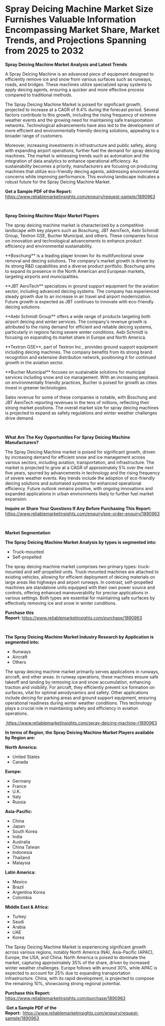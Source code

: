 <p><h1>Spray Deicing Machine Market Size Furnishes Valuable Information Encompassing Market Share, Market Trends, and Projections Spanning from 2025 to 2032</h1></p><p><strong>Spray Deicing Machine Market Analysis and Latest Trends</strong></p>
<p><p>A Spray Deicing Machine is an advanced piece of equipment designed to efficiently remove ice and snow from various surfaces such as runways, roads, and bridges. These machines utilize specialized spray systems to apply deicing agents, ensuring a quicker and more effective process compared to traditional methods.</p><p>The Spray Deicing Machine Market is poised for significant growth, projected to increase at a CAGR of 9.4% during the forecast period. Several factors contribute to this growth, including the rising frequency of extreme weather events and the growing need for maintaining safe transportation networks. Technological advancements have also led to the development of more efficient and environmentally friendly deicing solutions, appealing to a broader range of customers.</p><p>Moreover, increasing investments in infrastructure and public safety, along with expanding airport operations, further fuel the demand for spray deicing machines. The market is witnessing trends such as automation and the integration of data analytics to enhance operational efficiency. As sustainability becomes a priority, manufacturers are focusing on producing machines that utilize eco-friendly deicing agents, addressing environmental concerns while improving performance. This evolving landscape indicates a robust future for the Spray Deicing Machine Market.</p></p>
<p><strong>Get a Sample PDF of the Report:&nbsp;</strong> <a href="https://www.reliablemarketinsights.com/enquiry/request-sample/1890963?utm_campaign=3548&utm_medium=2&utm_source=Github&utm_content=ia&utm_term=12042025&utm_id=spray-deicing-machine">https://www.reliablemarketinsights.com/enquiry/request-sample/1890963</a></p>
<p>&nbsp;</p>
<p><strong>Spray Deicing Machine Major Market Players</strong></p>
<p><p>The spray deicing machine market is characterized by a competitive landscape with key players such as Boschung, JBT AeroTech, Aebi Schmidt Group, Textron GSE, Bucher Municipal, and others. These companies focus on innovation and technological advancements to enhance product efficiency and environmental sustainability.</p><p>**Boschung** is a leading player known for its multifunctional snow removal and deicing solutions. The company's market growth is driven by its strong R&D capabilities and a diverse product portfolio. Boschung aims to expand its presence in the North American and European markets, targeting airports and municipalities.</p><p>**JBT AeroTech** specializes in ground support equipment for the aviation sector, including advanced deicing systems. The company has experienced steady growth due to an increase in air travel and airport modernization. Future growth is expected as JBT continues to innovate with eco-friendly deicing solutions.</p><p>**Aebi Schmidt Group** offers a wide range of products targeting both airport deicing and winter services. The company's revenue growth is attributed to the rising demand for efficient and reliable deicing systems, particularly in regions facing severe winter conditions. Aebi Schmidt is focusing on expanding its market share in Europe and North America.</p><p>**Textron GSE**, part of Textron Inc., provides ground support equipment including deicing machines. The company benefits from its strong brand recognition and extensive distribution network, positioning it for continued growth in the aviation sector.</p><p>**Bucher Municipal** focuses on sustainable solutions for municipal services including snow and ice management. With an increasing emphasis on environmentally friendly practices, Bucher is poised for growth as cities invest in greener technologies.</p><p>Sales revenue for some of these companies is notable, with Boschung and JBT AeroTech reporting revenues in the tens of millions, reflecting their strong market positions. The overall market size for spray deicing machines is projected to expand as safety regulations and winter weather challenges drive demand.</p></p>
<p>&nbsp;</p>
<p><strong>What Are The Key Opportunities For Spray Deicing Machine Manufacturers?</strong></p>
<p><p>The Spray Deicing Machine market is poised for significant growth, driven by increasing demand for efficient snow and ice management across various sectors, including aviation, transportation, and infrastructure. The market is projected to grow at a CAGR of approximately 5% over the next five years, spurred by advancements in technology and the rising frequency of severe weather events. Key trends include the adoption of eco-friendly deicing solutions and automated systems for enhanced operational efficiency. Future outlook remains positive, with ongoing innovations and expanded applications in urban environments likely to further fuel market expansion.</p></p>
<p><strong>Inquire or Share Your Questions If Any Before Purchasing This Report:</strong> <a href="https://www.reliablemarketinsights.com/enquiry/pre-order-enquiry/1890963?utm_campaign=3548&utm_medium=2&utm_source=Github&utm_content=ia&utm_term=12042025&utm_id=spray-deicing-machine">https://www.reliablemarketinsights.com/enquiry/pre-order-enquiry/1890963</a></p>
<p>&nbsp;</p>
<p><strong>Market Segmentation</strong></p>
<p><strong>The Spray Deicing Machine Market Analysis by types is segmented into:</strong></p>
<p><ul><li>Truck-mounted</li><li>Self-propelled</li></ul></p>
<p><p>The spray deicing machine market comprises two primary types: truck-mounted and self-propelled units. Truck-mounted machines are attached to existing vehicles, allowing for efficient deployment of deicing materials on large areas like highways and airport runways. In contrast, self-propelled machines are standalone units equipped with their own power source and controls, offering enhanced maneuverability for precise applications in various settings. Both types are essential for maintaining safe surfaces by effectively removing ice and snow in winter conditions.</p></p>
<p><strong>Purchase this Report:&nbsp;</strong><a href="https://www.reliablemarketinsights.com/purchase/1890963?utm_campaign=3548&utm_medium=2&utm_source=Github&utm_content=ia&utm_term=12042025&utm_id=spray-deicing-machine">https://www.reliablemarketinsights.com/purchase/1890963</a></p>
<p>&nbsp;</p>
<p><strong>The Spray Deicing Machine Market Industry Research by Application is segmented into:</strong></p>
<p><ul><li>Runways</li><li>Aircraft</li><li>Others</li></ul></p>
<p><p>The spray deicing machine market primarily serves applications in runways, aircraft, and other areas. In runway operations, these machines ensure safe takeoff and landing by removing ice and snow accumulation, enhancing traction and visibility. For aircraft, they efficiently prevent ice formation on surfaces, vital for optimal aerodynamics and safety. Other applications include deicing for parking areas and ground support equipment, ensuring operational readiness during winter weather conditions. This technology plays a crucial role in maintaining safety and efficiency in aviation operations.</p></p>
<p><a href="https://www.reliablemarketinsights.com/spray-deicing-machine-r1890963?utm_campaign=3548&utm_medium=2&utm_source=Github&utm_content=ia&utm_term=12042025&utm_id=spray-deicing-machine">&nbsp;https://www.reliablemarketinsights.com/spray-deicing-machine-r1890963</a></p>
<p><strong>In terms of Region, the Spray Deicing Machine Market Players available by Region are:</strong></p>
<p>
    <p> <strong> North America: </strong>
        <ul>
            <li>United States</li>
            <li>Canada</li>
        </ul>
        </p> 
    <p> <strong> Europe: </strong>
        <ul>
            <li>Germany</li>
            <li>France</li>
            <li>U.K.</li>
            <li>Italy</li>
            <li>Russia</li>
        </ul>
        </p> 
    <p> <strong> Asia-Pacific: </strong>
        <ul>
            <li>China</li>
            <li>Japan</li>
            <li>South Korea</li>
            <li>India</li>
            <li>Australia</li>
            <li>China Taiwan</li>
            <li>Indonesia</li>
            <li>Thailand</li>
            <li>Malaysia</li>
        </ul>
        </p> 
    <p> <strong> Latin America: </strong>
        <ul>
            <li>Mexico</li>
            <li>Brazil</li>
            <li>Argentina Korea</li>
            <li>Colombia</li>
        </ul>
        </p> 
    <p> <strong> Middle East & Africa: </strong>
        <ul>
            <li>Turkey</li>
            <li>Saudi</li>
            <li>Arabia</li>
            <li>UAE</li>
            <li>Korea</li>
        </ul>
    </p>
    </p>
<p><p>The Spray Deicing Machine Market is experiencing significant growth across various regions, notably North America (NA), Asia-Pacific (APAC), Europe, the USA, and China. North America is poised to dominate the market, capturing approximately 35% of the share, driven by increased winter weather challenges. Europe follows with around 30%, while APAC is expected to account for 25% due to expanding transportation infrastructure. China, with its rapid development, is projected to compose the remaining 10%, showcasing strong regional potential.</p></p>
<p><strong>Purchase this Report: </strong><a href="https://www.reliablemarketinsights.com/purchase/1890963?utm_campaign=3548&utm_medium=2&utm_source=Github&utm_content=ia&utm_term=12042025&utm_id=spray-deicing-machine">https://www.reliablemarketinsights.com/purchase/1890963</a></p>
<p>&nbsp;<strong>Get a Sample PDF of the Report:&nbsp;&nbsp;</strong><a href="https://www.reliablemarketinsights.com/enquiry/request-sample/1890963?utm_campaign=3548&utm_medium=2&utm_source=Github&utm_content=ia&utm_term=12042025&utm_id=spray-deicing-machine">https://www.reliablemarketinsights.com/enquiry/request-sample/1890963</a></p>
<p><strong></strong></p>
<p><p></p><p></p><p></p></p>